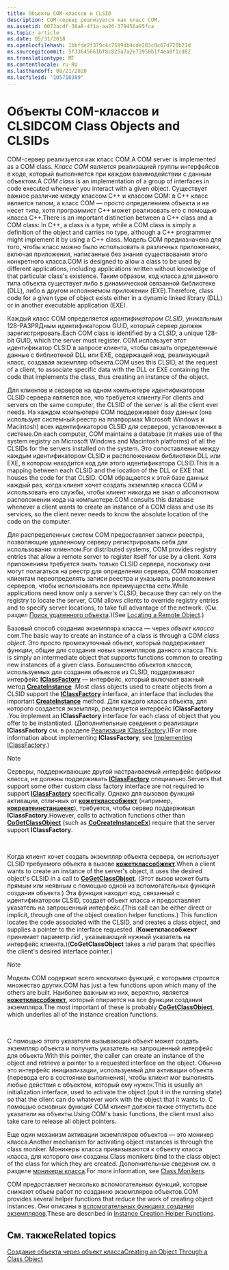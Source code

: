 ```yaml
---
title: Объекты COM-классов и CLSID
description: COM-сервер реализуется как класс COM.
ms.assetid: 0073acdf-38a8-4f1a-aa26-379456a95fca
ms.topic: article
ms.date: 05/31/2018
ms.openlocfilehash: 1bbfde2f379c4c7589db4cde283c8c67d720b21d
ms.sourcegitcommit: 5f33645661bf8c825a7a2e73950b1f4ea0f1cd82
ms.translationtype: MT
ms.contentlocale: ru-RU
ms.lasthandoff: 08/21/2020
ms.locfileid: "105710389"
---
```

# <a name="com-class-objects-and-clsids"></a><span data-ttu-id="79d76-103">Объекты COM-классов и CLSID</span><span class="sxs-lookup"><span data-stu-id="79d76-103">COM Class Objects and CLSIDs</span></span>

<span data-ttu-id="79d76-104">COM-сервер реализуется как класс COM.</span><span class="sxs-lookup"><span data-stu-id="79d76-104">A COM server is implemented as a COM class.</span></span> <span data-ttu-id="79d76-105">*Класс COM* является реализацией группы интерфейсов в коде, который выполняется при каждом взаимодействии с данным объектом.</span><span class="sxs-lookup"><span data-stu-id="79d76-105">A *COM class* is an implementation of a group of interfaces in code executed whenever you interact with a given object.</span></span> <span data-ttu-id="79d76-106">Существует важное различие между классом C++ и классом COM: в C++ класс является типом, а класс COM — просто определением объекта и не несет типа, хотя программист C++ может реализовать его с помощью класса C++.</span><span class="sxs-lookup"><span data-stu-id="79d76-106">There is an important distinction between a C++ class and a COM class: In C++, a class is a type, while a COM class is simply a definition of the object and carries no type, although a C++ programmer might implement it by using a C++ class.</span></span> <span data-ttu-id="79d76-107">Модель COM предназначена для того, чтобы класс можно было использовать в различных приложениях, включая приложения, написанные без знания существования этого конкретного класса.</span><span class="sxs-lookup"><span data-stu-id="79d76-107">COM is designed to allow a class to be used by different applications, including applications written without knowledge of that particular class's existence.</span></span> <span data-ttu-id="79d76-108">Таким образом, код класса для данного типа объекта существует либо в динамической связанной библиотеке (DLL), либо в другом исполняемом приложении (EXE).</span><span class="sxs-lookup"><span data-stu-id="79d76-108">Therefore, class code for a given type of object exists either in a dynamic linked library (DLL) or in another executable application (EXE).</span></span>

<span data-ttu-id="79d76-109">Каждый класс COM определяется *идентификатором CLSID*, уникальным 128-РАЗРЯДным идентификатором GUID, который сервер должен зарегистрировать.</span><span class="sxs-lookup"><span data-stu-id="79d76-109">Each COM class is identified by a *CLSID*, a unique 128-bit GUID, which the server must register.</span></span> <span data-ttu-id="79d76-110">COM использует этот идентификатор CLSID в запросе клиента, чтобы связать определенные данные с библиотекой DLL или EXE, содержащей код, реализующий класс, создавая экземпляр объекта.</span><span class="sxs-lookup"><span data-stu-id="79d76-110">COM uses this CLSID, at the request of a client, to associate specific data with the DLL or EXE containing the code that implements the class, thus creating an instance of the object.</span></span>

<span data-ttu-id="79d76-111">Для клиентов и серверов на одном компьютере идентификатором CLSID сервера является все, что требуется клиенту.</span><span class="sxs-lookup"><span data-stu-id="79d76-111">For clients and servers on the same computer, the CLSID of the server is all the client ever needs.</span></span> <span data-ttu-id="79d76-112">На каждом компьютере COM поддерживает базу данных (она использует системный реестр на платформах Microsoft Windows и Macintosh) всех идентификаторов CLSID для серверов, установленных в системе.</span><span class="sxs-lookup"><span data-stu-id="79d76-112">On each computer, COM maintains a database (it makes use of the system registry on Microsoft Windows and Macintosh platforms) of all the CLSIDs for the servers installed on the system.</span></span> <span data-ttu-id="79d76-113">Это сопоставление между каждым идентификатором CLSID и расположением библиотеки DLL или EXE, в котором находится код для этого идентификатора CLSID.</span><span class="sxs-lookup"><span data-stu-id="79d76-113">This is a mapping between each CLSID and the location of the DLL or EXE that houses the code for that CLSID.</span></span> <span data-ttu-id="79d76-114">COM обращается к этой базе данных каждый раз, когда клиент хочет создать экземпляр класса COM и использовать его службы, чтобы клиент никогда не знал о абсолютном расположении кода на компьютере.</span><span class="sxs-lookup"><span data-stu-id="79d76-114">COM consults this database whenever a client wants to create an instance of a COM class and use its services, so the client never needs to know the absolute location of the code on the computer.</span></span>

<span data-ttu-id="79d76-115">Для распределенных систем COM предоставляет записи реестра, позволяющие удаленному серверу регистрировать себя для использования клиентом.</span><span class="sxs-lookup"><span data-stu-id="79d76-115">For distributed systems, COM provides registry entries that allow a remote server to register itself for use by a client.</span></span> <span data-ttu-id="79d76-116">Хотя приложениям требуется знать только CLSID сервера, поскольку они могут полагаться на реестр для определения сервера, COM позволяет клиентам переопределять записи реестра и указывать расположения серверов, чтобы использовать все преимущества сети.</span><span class="sxs-lookup"><span data-stu-id="79d76-116">While applications need know only a server's CLSID, because they can rely on the registry to locate the server, COM allows clients to override registry entries and to specify server locations, to take full advantage of the network.</span></span> <span data-ttu-id="79d76-117">(См. раздел [Поиск удаленного объекта](locating-a-remote-object.md).)</span><span class="sxs-lookup"><span data-stu-id="79d76-117">(See [Locating a Remote Object](locating-a-remote-object.md).)</span></span>

<span data-ttu-id="79d76-118">Базовый способ создания экземпляра класса — через *объект класса* com.</span><span class="sxs-lookup"><span data-stu-id="79d76-118">The basic way to create an instance of a class is through a COM *class object*.</span></span> <span data-ttu-id="79d76-119">Это просто промежуточный объект, который поддерживает функции, общие для создания новых экземпляров данного класса.</span><span class="sxs-lookup"><span data-stu-id="79d76-119">This is simply an intermediate object that supports functions common to creating new instances of a given class.</span></span> <span data-ttu-id="79d76-120">Большинство объектов классов, используемых для создания объектов из CLSID, поддерживают интерфейс [**IClassFactory**](/windows/win32/api/unknwn/nn-unknwn-iclassfactory) — интерфейс, который включает важный метод [**CreateInstance**](/windows/desktop/api/Unknwn/nf-unknwn-iclassfactory-createinstance) .</span><span class="sxs-lookup"><span data-stu-id="79d76-120">Most class objects used to create objects from a CLSID support the [**IClassFactory**](/windows/win32/api/unknwn/nn-unknwn-iclassfactory) interface, an interface that includes the important [**CreateInstance**](/windows/desktop/api/Unknwn/nf-unknwn-iclassfactory-createinstance) method.</span></span> <span data-ttu-id="79d76-121">Для каждого класса объекта, для которого создается экземпляр, реализуется интерфейс **IClassFactory** .</span><span class="sxs-lookup"><span data-stu-id="79d76-121">You implement an **IClassFactory** interface for each class of object that you offer to be instantiated.</span></span> <span data-ttu-id="79d76-122">(Дополнительные сведения о реализации **IClassFactory** см. в разделе [Реализация IClassFactory](implementing-iclassfactory.md).)</span><span class="sxs-lookup"><span data-stu-id="79d76-122">(For more information about implementing **IClassFactory**, see [Implementing IClassFactory](implementing-iclassfactory.md).)</span></span>

> [!Note]  
> <span data-ttu-id="79d76-123">Серверы, поддерживающие другой настраиваемый интерфейс фабрики класса, не должны поддерживать [**IClassFactory**](/windows/win32/api/unknwn/nn-unknwn-iclassfactory) специально.</span><span class="sxs-lookup"><span data-stu-id="79d76-123">Servers that support some other custom class factory interface are not required to support [**IClassFactory**](/windows/win32/api/unknwn/nn-unknwn-iclassfactory) specifically.</span></span> <span data-ttu-id="79d76-124">Однако для вызовов функций активации, отличных от [**кожетклассобжект**](/windows/desktop/api/combaseapi/nf-combaseapi-cogetclassobject) (например, [**кокреатеинстанцеекс**](/windows/desktop/api/combaseapi/nf-combaseapi-cocreateinstanceex)), требуется, чтобы сервер поддерживал **IClassFactory**.</span><span class="sxs-lookup"><span data-stu-id="79d76-124">However, calls to activation functions other than [**CoGetClassObject**](/windows/desktop/api/combaseapi/nf-combaseapi-cogetclassobject) (such as [**CoCreateInstanceEx**](/windows/desktop/api/combaseapi/nf-combaseapi-cocreateinstanceex)) require that the server support **IClassFactory**.</span></span>

 

<span data-ttu-id="79d76-125">Когда клиент хочет создать экземпляр объекта сервера, он использует CLSID требуемого объекта в вызове [**кожетклассобжект**](/windows/desktop/api/combaseapi/nf-combaseapi-cogetclassobject).</span><span class="sxs-lookup"><span data-stu-id="79d76-125">When a client wants to create an instance of the server's object, it uses the desired object's CLSID in a call to [**CoGetClassObject**](/windows/desktop/api/combaseapi/nf-combaseapi-cogetclassobject).</span></span> <span data-ttu-id="79d76-126">(Этот вызов может быть прямым или неявным с помощью одной из вспомогательных функций создания объекта.) Эта функция находит код, связанный с идентификатором CLSID, создает объект класса и предоставляет указатель на запрошенный интерфейс.</span><span class="sxs-lookup"><span data-stu-id="79d76-126">(This call can be either direct or implicit, through one of the object creation helper functions.) This function locates the code associated with the CLSID, and creates a class object, and supplies a pointer to the interface requested.</span></span> <span data-ttu-id="79d76-127">(**Кожетклассобжект** принимает параметр *riid* , указывающий нужный указатель на интерфейс клиента.)</span><span class="sxs-lookup"><span data-stu-id="79d76-127">(**CoGetClassObject** takes a *riid* param that specifies the client's desired interface pointer.)</span></span>

> [!Note]  
> <span data-ttu-id="79d76-128">Модель COM содержит всего несколько функций, с которыми строится множество других.</span><span class="sxs-lookup"><span data-stu-id="79d76-128">COM has just a few functions upon which many of the others are built.</span></span> <span data-ttu-id="79d76-129">Наиболее важным из них, вероятно, является [**кожетклассобжект**](/windows/desktop/api/combaseapi/nf-combaseapi-cogetclassobject), который опирается на все функции создания экземпляра.</span><span class="sxs-lookup"><span data-stu-id="79d76-129">The most important of these is probably [**CoGetClassObject**](/windows/desktop/api/combaseapi/nf-combaseapi-cogetclassobject), which underlies all of the instance creation functions.</span></span>

 

<span data-ttu-id="79d76-130">С помощью этого указателя вызывающий объект может создать экземпляр объекта и получить указатель на запрошенный интерфейс для объекта.</span><span class="sxs-lookup"><span data-stu-id="79d76-130">With this pointer, the caller can create an instance of the object and retrieve a pointer to a requested interface on the object.</span></span> <span data-ttu-id="79d76-131">Обычно это интерфейс инициализации, используемый для активации объекта (перевода его в состояние выполнения), чтобы клиент мог выполнять любые действия с объектом, который ему нужен.</span><span class="sxs-lookup"><span data-stu-id="79d76-131">This is usually an initialization interface, used to activate the object (put it in the running state) so that the client can do whatever work with the object that it wants to.</span></span> <span data-ttu-id="79d76-132">С помощью основных функций COM клиент должен также отпустить все указатели на объекты.</span><span class="sxs-lookup"><span data-stu-id="79d76-132">Using COM's basic functions, the client must also take care to release all object pointers.</span></span>

<span data-ttu-id="79d76-133">Еще один механизм активации экземпляров объектов — это моникер класса.</span><span class="sxs-lookup"><span data-stu-id="79d76-133">Another mechanism for activating object instances is through the class moniker.</span></span> <span data-ttu-id="79d76-134">Моникеры класса привязываются к объекту класса класса, для которого они созданы.</span><span class="sxs-lookup"><span data-stu-id="79d76-134">Class monikers bind to the class object of the class for which they are created.</span></span> <span data-ttu-id="79d76-135">Дополнительные сведения см. в разделе [моникеры класса](class-monikers.md).</span><span class="sxs-lookup"><span data-stu-id="79d76-135">For more information, see [Class Monikers](class-monikers.md).</span></span>

<span data-ttu-id="79d76-136">COM предоставляет несколько вспомогательных функций, которые снижают объем работ по созданию экземпляров объектов.</span><span class="sxs-lookup"><span data-stu-id="79d76-136">COM provides several helper functions that reduce the work of creating object instances.</span></span> <span data-ttu-id="79d76-137">Они описаны в [вспомогательных функциях создания экземпляров](instance-creation-helper-functions.md).</span><span class="sxs-lookup"><span data-stu-id="79d76-137">These are described in [Instance Creation Helper Functions](instance-creation-helper-functions.md).</span></span>

## <a name="related-topics"></a><span data-ttu-id="79d76-138">См. также</span><span class="sxs-lookup"><span data-stu-id="79d76-138">Related topics</span></span>

<dl> <dt>

[<span data-ttu-id="79d76-139">Создание объекта через объект класса</span><span class="sxs-lookup"><span data-stu-id="79d76-139">Creating an Object Through a Class Object</span></span>](creating-an-object-through-a-class-object.md)
</dt> </dl>

 

 